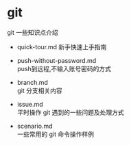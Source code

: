 # git
git 一些知识点介绍

- quick-tour.md
新手快速上手指南

- push-without-password.md  
push到远程,不输入账号密码的方式

- branch.md  
git 分支相关内容  

- issue.md  
平时操作 git 遇到的一些问题及处理方式

- scenario.md  
一些常用的 git 命令操作样例
